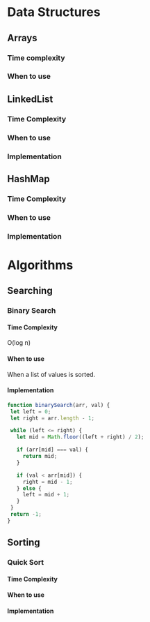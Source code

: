 # Data Structures

## Arrays

### Time complexity

### When to use

## LinkedList

### Time Complexity

### When to use

### Implementation

## HashMap

### Time Complexity

### When to use

### Implementation

# Algorithms

## Searching

### Binary Search

#### Time Complexity
O(log n)

#### When to use
When a list of values is sorted.

#### Implementation

 ```javascript
function binarySearch(arr, val) {
  let left = 0;
  let right = arr.length - 1;

  while (left <= right) {
    let mid = Math.floor((left + right) / 2);

    if (arr[mid] === val) {
      return mid;
    }

    if (val < arr[mid]) {
      right = mid - 1;
    } else {
      left = mid + 1;
    }
  }
  return -1;
}

```
## Sorting

### Quick Sort

#### Time Complexity

#### When to use

#### Implementation
